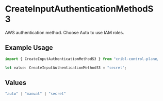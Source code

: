 # CreateInputAuthenticationMethodS3

AWS authentication method. Choose Auto to use IAM roles.

## Example Usage

```typescript
import { CreateInputAuthenticationMethodS3 } from "cribl-control-plane/models/operations";

let value: CreateInputAuthenticationMethodS3 = "secret";
```

## Values

```typescript
"auto" | "manual" | "secret"
```